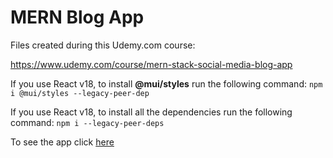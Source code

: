 # MERN Blog App

Files created during this Udemy.com course:

<https://www.udemy.com/course/mern-stack-social-media-blog-app>

If you use React v18, to install **@mui/styles** run the following command: `npm i @mui/styles --legacy-peer-dep`

If you use React v18, to install all the dependencies run the following command: `npm i --legacy-peer-deps`

To see the app click [here](https://mern-node-react-blog-app.herokuapp.com/)
